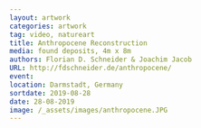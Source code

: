 ```yaml
---
layout: artwork
categories: artwork
tag: video, natureart
title: Anthropocene Reconstruction
media: found deposits, 4m x 8m
authors: Florian D. Schneider & Joachim Jacob
URL: http://fdschneider.de/anthropocene/
event:
location: Darmstadt, Germany
sortdate: 2019-08-28
date: 28-08-2019
image: /_assets/images/anthropocene.JPG
---
```

